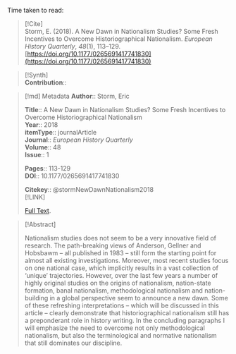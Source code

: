 Time taken to read: 
> [!Cite]  
> Storm, E. (2018). A New Dawn in Nationalism Studies? Some Fresh Incentives to Overcome Historiographical Nationalism. _European History Quarterly_, _48_(1), 113–129. [https://doi.org/10.1177/0265691417741830](https://doi.org/10.1177/0265691417741830)

> [!Synth]  
>**Contribution**::

>[!md]  Metadata
> **Author**:: Storm, Eric</br>  
>    
> **Title**:: A New Dawn in Nationalism Studies? Some Fresh Incentives to Overcome Historiographical Nationalism    
> **Year**:: 2018     
>**itemType**:: journalArticle    
>**Journal**:: *European History Quarterly*    
>**Volume**:: 48    
>**Issue**:: 1     
>    
>    
>     
> **Pages**:: 113-129    
>**DOI**:: 10.1177/0265691417741830    
>
> 
>    
> **Citekey**:: @stormNewDawnNationalism2018    
> [!LINK]   
>  
>  [Full Text](file://C:\Users\julia\Zotero\storage\9DYZEA4U\Storm%20-%202018%20-%20A%20New%20Dawn%20in%20Nationalism%20Studies%20Some%20Fresh%20Ince.pdf).

> [!Abstract]  
>  
> Nationalism studies does not seem to be a very innovative field of research. The path-breaking views of Anderson, Gellner and Hobsbawm – all published in 1983 – still form the starting point for almost all existing investigations. Moreover, most recent studies focus on one national case, which implicitly results in a vast collection of ‘unique’ trajectories. However, over the last few years a number of highly original studies on the origins of nationalism, nation-state formation, banal nationalism, methodological nationalism and nation-building in a global perspective seem to announce a new dawn. Some of these refreshing interpretations – which will be discussed in this article – clearly demonstrate that historiographical nationalism still has a preponderant role in history writing. In the concluding paragraphs I will emphasize the need to overcome not only methodological nationalism, but also the terminological and normative nationalism that still dominates our discipline.  
>>  
